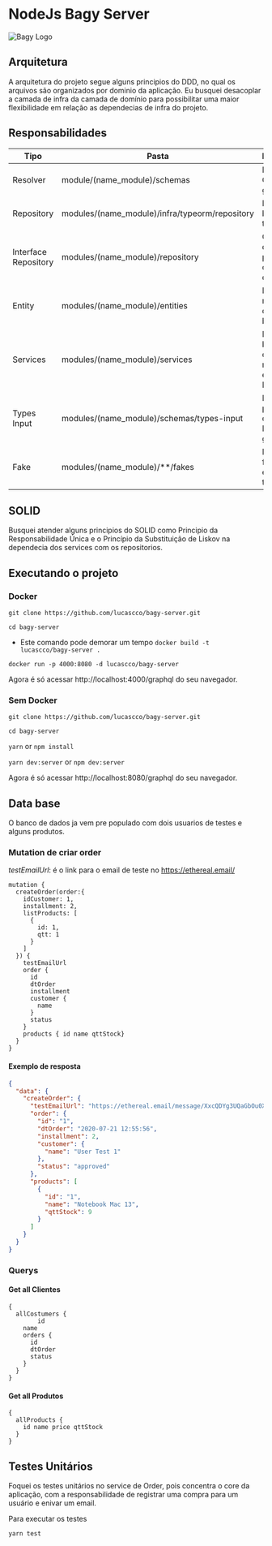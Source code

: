 # NodeJs Bagy Server
![Bagy Logo](https://sites.bagy.com.br/wp-content/uploads/2020/02/logo-bagy-OPTIMIZED-GT-METRIX-min.png)
## Arquitetura

A arquitetura do projeto segue alguns principios do DDD, no qual os arquivos são organizados por dominio da aplicação. Eu busquei desacoplar a camada de infra da camada de domínio para possibilitar uma maior flexibilidade em relação as dependecias de infra do projeto.

## Responsabilidades

Tipo | Pasta | Responsabilidade
------------ | -------- | -------------
Resolver | module/(name_module)/schemas | Mutations e Queries do graphql
Repository | modules/(name_module)/infra/typeorm/repository | Manipulação do banco com o o typeorm
Interface Repository | modules/(name_module)/repository | Cria um interface dos repositorios para comunicação com os servers.
Entity | modules/(name_module)/entities | Modelos da reporesentação das entidades no banco de dados
Services | modules/(name_module)/services | Executa um bound de ações com regras de negócios especificas. ex.: Registar Compra
Types Input | modules/(name_module)/schemas/types-input | Define um DTO para envio de dados para uma Mutation no graphql
Fake | modules/(name_module)/**/fakes | Define classes fakes para execucão de testes

## SOLID
Busquei atender alguns principios do SOLID como Principio da Responsabilidade Única e o Princípio da Substituição de Liskov na dependecia dos services com os repositorios.

## Executando o projeto

### Docker

`git clone https://github.com/lucascco/bagy-server.git`

`cd bagy-server`

- Este comando pode demorar um tempo
`docker build -t lucascco/bagy-server . `

`docker run -p 4000:8080 -d lucascco/bagy-server`

Agora é só acessar http://localhost:4000/graphql do seu navegador.

### Sem Docker

`git clone https://github.com/lucascco/bagy-server.git`

`cd bagy-server`

`yarn` or `npm install`

`yarn dev:server` or `npm dev:server`

Agora é só acessar http://localhost:8080/graphql do seu navegador.

## Data base
O banco de dados ja vem pre populado com dois usuarios de testes e alguns produtos.

### Mutation de criar order
*testEmailUrl*: é o link para o email de teste no https://ethereal.email/
```
mutation {
  createOrder(order:{
    idCustomer: 1,
    installment: 2,
    listProducts: [
      {
        id: 1,
        qtt: 1
      }
    ]
  }) {
    testEmailUrl
    order {
      id
      dtOrder
      installment
      customer {
        name
      }
      status
    }
    products { id name qttStock}
  }
}
```

#### Exemplo de resposta

```json
{
  "data": {
    "createOrder": {
      "testEmailUrl": "https://ethereal.email/message/XxcQDYg3UQaGbOu0XxcQEQWftlH5NRHQAAAAAa.K5zuJeAuH8GgnnSaJAec",
      "order": {
        "id": "1",
        "dtOrder": "2020-07-21 12:55:56",
        "installment": 2,
        "customer": {
          "name": "User Test 1"
        },
        "status": "approved"
      },
      "products": [
        {
          "id": "1",
          "name": "Notebook Mac 13",
          "qttStock": 9
        }
      ]
    }
  }
}
```

### Querys

#### Get all Clientes
```
{
  allCostumers {
		id
    name
    orders {
      id
      dtOrder
      status
    }
  }
}
```
#### Get all Produtos
```
{
  allProducts {
    id name price qttStock
  }
}
```
## Testes Unitários

Foquei os testes unitários no service de Order, pois concentra o core da aplicação, com a responsabilidade de registrar uma compra para um usuário e enivar um email.

Para executar os testes

`yarn test`
